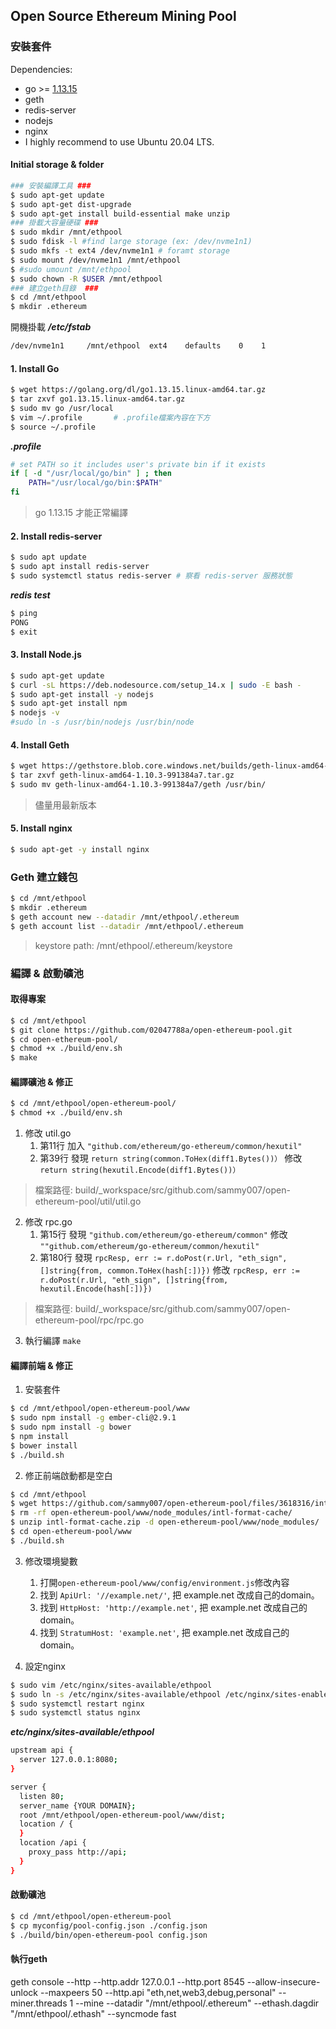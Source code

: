## Open Source Ethereum Mining Pool


### 安裝套件

Dependencies:

  * go >= [1.13.15](https://golang.org/dl/go1.13.15.linux-amd64.tar.gz)
  * geth 
  * redis-server
  * nodejs
  * nginx
  * I highly recommend to use Ubuntu 20.04 LTS.

#### Initial storage & folder
```bash
### 安裝編譯工具 ###
$ sudo apt-get update
​$ sudo apt-get dist-upgrade
​$ sudo apt-get install build-essential make unzip
### 掛載大容量硬碟 ###
$ sudo mkdir /mnt/ethpool
$ sudo fdisk -l #find large storage (ex: /dev/nvme1n1)
$ sudo mkfs -t ext4 /dev/nvme1n1 # foramt storage
$ sudo mount /dev/nvme1n1 /mnt/ethpool
$ #sudo umount /mnt/ethpool
$ sudo chown -R $USER /mnt/ethpool
### 建立geth目錄  ###
$ cd /mnt/ethpool
$ mkdir .ethereum
```

開機掛載
***/etc/fstab***
```bash
/dev/nvme1n1     /mnt/ethpool  ext4    defaults    0    1
```

#### 1. Install Go
```bash
$ wget https://golang.org/dl/go1.13.15.linux-amd64.tar.gz
$ tar zxvf go1.13.15.linux-amd64.tar.gz
$ sudo mv go /usr/local
$ vim ~/.profile       # .profile檔案內容在下方
$ source ~/.profile
```

***.profile***
```bash
# set PATH so it includes user's private bin if it exists
if [ -d "/usr/local/go/bin" ] ; then
    PATH="/usr/local/go/bin:$PATH"
fi
```
> go 1.13.15 才能正常編譯

#### 2. Install redis-server
```bash
$ sudo apt update
$ sudo apt install redis-server
$ sudo systemctl status redis-server # 察看 redis-server 服務狀態
```

***redis test***
```bash
$ ping
PONG
$ ​exit
```

#### 3. Install Node.js
```bash
$ sudo apt-get update​
$ curl -sL https://deb.nodesource.com/setup_14.x | sudo -E bash - 
$ sudo apt-get install -y nodejs
$ sudo apt-get install npm
​$ nodejs -v​
#sudo ln -s /usr/bin/nodejs /usr/bin/node
```

#### 4. Install Geth

```bash
$ wget https://gethstore.blob.core.windows.net/builds/geth-linux-amd64-1.10.3-991384a7.tar.gz
$ tar zxvf geth-linux-amd64-1.10.3-991384a7.tar.gz
$ sudo mv geth-linux-amd64-1.10.3-991384a7/geth /usr/bin/
```
> 儘量用最新版本

#### 5. Install nginx
```bash
$ sudo apt-get -y install nginx
```


### Geth 建立錢包
```bash
$ cd /mnt/ethpool
$ mkdir .ethereum
$ geth account new --datadir /mnt/ethpool/.ethereum
$ geth account list --datadir /mnt/ethpool/.ethereum
```

> keystore path: /mnt/ethpool/.ethereum/keystore


### 編譯 & 啟動礦池

#### 取得專案
```bash
$ cd /mnt/ethpool
$ git clone https://github.com/02047788a/open-ethereum-pool.git
$ cd open-ethereum-pool/
$ chmod +x ./build/env.sh
$ make
```
#### 編譯礦池 & 修正

```bash
$ cd /mnt/ethpool/open-ethereum-pool/
$ chmod +x ./build/env.sh
```

1. 修改 util.go
   1. 第11行 加入 `"github.com/ethereum/go-ethereum/common/hexutil"`
   2. 第39行 發現 `return string(common.ToHex(diff1.Bytes())）` 修改 `return string(hexutil.Encode(diff1.Bytes())）`
  > 檔案路徑: build/_workspace/src/github.com/sammy007/open-ethereum-pool/util/util.go

2. 修改 rpc.go
   1. 第15行 發現 `"github.com/ethereum/go-ethereum/common"` 修改 `""github.com/ethereum/go-ethereum/common/hexutil"`
   2. 第180行 發現 `rpcResp, err := r.doPost(r.Url, "eth_sign", []string{from, common.ToHex(hash[:])})` 修改 `rpcResp, err := r.doPost(r.Url, "eth_sign", []string{from, hexutil.Encode(hash[:])})`
  > 檔案路徑: build/_workspace/src/github.com/sammy007/open-ethereum-pool/rpc/rpc.go
3. 執行編譯 `make`


#### 編譯前端 & 修正

1. 安裝套件
```bash
$ cd /mnt/ethpool/open-ethereum-pool/www
$ sudo npm install -g ember-cli@2.9.1
$ sudo npm install -g bower
$ npm install
$ bower install
$ ./build.sh
```

2. 修正前端啟動都是空白
```bash
$ cd /mnt/ethpool 
$ wget https://github.com/sammy007/open-ethereum-pool/files/3618316/intl-format-cache.zip
$ rm -rf open-ethereum-pool/www/node_modules/intl-format-cache/
$ unzip intl-format-cache.zip -d open-ethereum-pool/www/node_modules/
$ cd open-ethereum-pool/www
$ ./build.sh
```

3. 修改環境變數
   1. 打開`open-ethereum-pool/www/config/environment.js`修改內容
   2. 找到 `ApiUrl: '//example.net/'`, 把 example.net 改成自己的domain。
   3. 找到 `HttpHost: 'http://example.net'`, 把 example.net 改成自己的domain。
   4. 找到 `StratumHost: 'example.net'`, 把 example.net 改成自己的domain。

4. 設定nginx
```bash
$ sudo vim /etc/nginx/sites-available/ethpool
$ sudo ln -s /etc/nginx/sites-available/ethpool /etc/nginx/sites-enabled
$ sudo systemctl restart nginx
$ sudo systemctl status nginx
```

***etc/nginx/sites-available/ethpool***
```bash
upstream api {     
  server 127.0.0.1:8080; 
} 

server {     
  listen 80;     
  server_name {YOUR DOMAIN};     
  root /mnt/ethpool/open-ethereum-pool/www/dist;     
  location / {      
  }     
  location /api {         
    proxy_pass http://api;     
  } 
}
```
   
#### 啟動礦池
```bash
$ cd /mnt/ethpool/open-ethereum-pool
$ cp myconfig/pool-config.json ./config.json
$ ./build/bin/open-ethereum-pool config.json
```


#### 執行geth
geth console --http --http.addr 127.0.0.1 --http.port 8545 --allow-insecure-unlock --maxpeers 50 --http.api "eth,net,web3,debug,personal" --miner.threads 1 --mine --datadir "/mnt/ethpool/.ethereum" --ethash.dagdir "/mnt/ethpool/.ethash" --syncmode fast